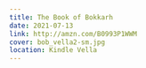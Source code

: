 ```yaml
---
title: The Book of Bokkarh
date: 2021-07-13
link: http://amzn.com/B0993P1WWM
cover: bob_vella2-sm.jpg
location: Kindle Vella
---
```


